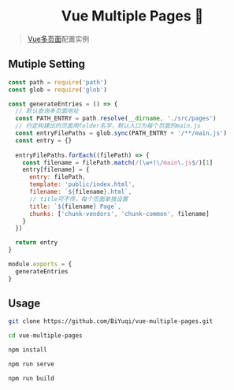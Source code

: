 <h1 align="center">Vue Multiple Pages 👋</h1>

> [Vue多页面](https://github.com/BiYuqi/vue-multiple-pages)配置实例

## Mutiple Setting
```js
const path = require('path')
const glob = require('glob')

const generateEntries = () => {
  // 默认查询多页面地址
  const PATH_ENTRY = path.resolve(__dirname, './src/pages')
  // 约定构建出的页面用folder名字，默认入口为每个页面的main.js
  const entryFilePaths = glob.sync(PATH_ENTRY + '/**/main.js')
  const entry = {}
  
  entryFilePaths.forEach((filePath) => {
    const filename = filePath.match(/(\w+)\/main\.js$/)[1]
    entry[filename] = {
      entry: filePath,
      template: 'public/index.html',
      filename: `${filename}.html`,
      // title可不传，每个页面单独设置
      title: `${filename} Page`,
      chunks: ['chunk-vendors', 'chunk-common', filename]
    }
  })

  return entry
}

module.exports = {
  generateEntries
}
```

## Usage

``` bash
git clone https://github.com/BiYuqi/vue-multiple-pages.git

cd vue-multiple-pages

npm install

npm run serve

npm run build
```
